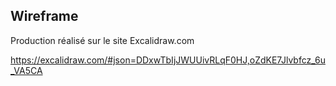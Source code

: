 ## Wireframe

Production réalisé sur le site Excalidraw.com

https://excalidraw.com/#json=DDxwTbIjJWUUivRLqF0HJ,oZdKE7Jlvbfcz_6u_VA5CA
